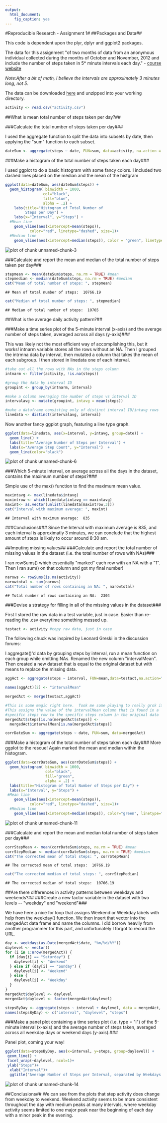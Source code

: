 ```yaml
---
output: 
  html_document: 
    fig_caption: yes
---
```

#Reproducible Research - Assignment 1#
##Packages and Data##

This code is dependent upon the plyr, dplyr and ggplot2
packages.

The data for this assignment "of two months of data from an anonymous individual collected during the months of October and November, 2012 and include the number of steps taken in 5* minute intervals each day." - [course website](https://class.coursera.org/repdata-033/human_grading/view/courses/975146/assessments/3/submissions)

*Note:After a bit of math, I believe the intervals are approximately 3 minutes long, not 5.*

The data can be downloaded [here](https://d396qusza40orc.cloudfront.net/repdata%2Fdata%2Factivity.zip) and unzipped into your working directory.


```r
activity <- read.csv("activity.csv")
```

##What is mean total number of steps taken per day?##

###Calculate the total number of steps taken per day###

I used the aggregate function to split the data into subsets by date, then applying the "sum" function to each subset.

```r
dateSum <- aggregate(steps ~ date, FUN=sum, data=activity, na.action = "na.omit")
```

###Make a histogram of the total number of steps taken each day###

I used ggplot to do a basic histogram with some fancy colors. I included two dashed lines placed on the median and the mean of the histgram

```r
ggplot(data=dateSum, aes(dateSum$steps)) + 
  geom_histogram( binwidth = 1000,
                 col="black", 
                 fill="blue", 
                 alpha = .2) + 
    labs(title="Histogram of Total Number of 
         Steps per Day") +
    labs(x="Interval", y="Steps") +
  #Mean line
    geom_vline(aes(xintercept=mean(steps)),   
           color="red", linetype="dashed", size=1)+
  #Median line
    geom_vline(aes(xintercept=median(steps)), color = "green", linetype="dashed", size = .5)
```

![plot of chunk unnamed-chunk-3](figure/unnamed-chunk-3-1.png) 

###Calculate and report the mean and median of the total number of steps taken per day###


```r
stepmean <- mean(dateSum$steps, na.rm = TRUE) #mean 
stepmedian <- median(dateSum$steps, na.rm = TRUE) #median
cat("Mean of total number of steps: ", stepmean)
```

```
## Mean of total number of steps:  10766.19
```

```r
cat("Median of total number of steps: ", stepmedian)
```

```
## Median of total number of steps:  10765
```

##What is the average daily activity pattern?##

###Make a time series plot of the 5-minute interval (x-axis) and the average number of steps taken, averaged across all days (y-axis)###

This was likely not the most efficient way of accomplishing this, but it works! intnarm variable stores all the rows without an NA. Then I grouped the intrmna data by interval, then mutated a column that takes the mean of each subgroup.  I then stored in linedata one of each interval.


```r
#take out all the rows with NAs in the steps column
intnarm <- filter(activity, !is.na(steps))

#group the data by interval ID
groupint <- group_by(intnarm, interval)

#make a column averaging the number of steps vs interval ID
intervalavg <- mutate(groupint, intavg = mean(steps))

#make a dataframe consisting only of distinct interval ID/intavg rows
linedata <- distinct(intervalavg, interval)
```

Now another fancy ggplot graph, featuring a line type graph.

```r
ggplot(data=linedata, aes(x=interval, y=intavg, group=date)) +
  geom_line() +
  labs(title="Average Number of Steps per Interval") +
  labs(x="Average Step Count", y="Interval")  +
  geom_line(color="black") 
```

![plot of chunk unnamed-chunk-6](figure/unnamed-chunk-6-1.png) 
  
###Which 5-minute interval, on average across all the days in the dataset, contains the maximum number of steps?###

Simple use of the max() function to find the maximum mean value.


```r
maxintavg <- max(linedata$intavg)
maxintrow <- which(linedata$intavg == maxintavg)
maxint<- as.vector(unlist(linedata[maxintrow,3]))
cat("Interval with maximum average: ", maxint)
```

```
## Interval with maximum average:  835
```

###Conclusions###
Since the Interval with maximum average is 835, and each interval is approximatly 3 minutes, we can conclude that the highest amount of steps is likely to occur around 8:30 am.

##Imputing missing values##
###Calculate and report the total number of missing values in the dataset (i.e. the total number of rows with NAs)###

I ran rowSums() which essentially "marked" each row with an NA with a "1".  Then I ran sum() on that column and got my final number!


```r
narows <- rowSums(is.na(activity)) 
narowtotal <- sum(narows)
cat("Total number of rows containing an NA: ", narowtotal)
```

```
## Total number of rows containing an NA:  2304
```

###Devise a strategy for filling in all of the missing values in the dataset###

First I stored the raw data in a test variable, just in case.  Easier than re-reading the .csv everytime something messed up.

```r
testact <- activity #copy raw data, just in case
```
The following chuck was inspired by Leonard Greski in the discussion forums:

I aggregate()'d data by grouping steps by interval, run a mean function on each group while omitting NAs. Renamed the new column "intervalMean". Then created a new dataset that is equal to the original dataset but with means to replace the missing data.

```r
aggAct <- aggregate(steps ~ interval, FUN=mean,data=testact,na.action="na.omit")

names(aggAct)[2] <- "intervalMean"

mergedAct <- merge(testact,aggAct) 

#This is some magic right here.  Took me some playing to really grok it.
#This assigns the value of the intervalMean column that is found in a
#specific steps row to the specific steps column in the original data
mergedAct$steps[is.na(mergedAct$steps)] <-  
  mergedAct$intervalMean[is.na(mergedAct$steps)]

corrDateSum <- aggregate(steps ~ date, FUN=sum, data=mergedAct)
```
###Make a histogram of the total number of steps taken each day###
More ggplot to the rescue! Again marked the mean and median within the histogram.


```r
ggplot(data=corrDateSum, aes(corrDateSum$steps)) + 
  geom_histogram( binwidth = 1000,
                  col="black", 
                  fill="green", 
                  alpha = .2) + 
  labs(title="Histogram of Total Number of Steps per Day") +
  labs(x="Interval", y="Steps") +
 #Mean line
    geom_vline(aes(xintercept=mean(steps)),   
           color="red", linetype="dashed", size=1)+
  #Median line
    geom_vline(aes(xintercept=median(steps)), color="green", linetype="dashed", size = .5)
```

![plot of chunk unnamed-chunk-11](figure/unnamed-chunk-11-1.png) 

###Calculate and report the mean and median total number of steps taken per day###

```r
corrStepMean <- mean(corrDateSum$steps, na.rm = TRUE) #mean 
corrStepMedian <- median(corrDateSum$steps, na.rm = TRUE) #median
cat("The corrected mean of total steps: ", corrStepMean)
```

```
## The corrected mean of total steps:  10766.19
```

```r
cat("The corrected median of total steps: ", corrStepMedian)
```

```
## The corrected median of total steps:  10766.19
```
##Are there differences in activity patterns between weekdays and weekends?##
###Create a new factor variable in the dataset with two levels -- "weekday" and "weekend"###

We have here a nice for loop that assigns Weekend or Weekday labels with help from the weekday() function.
We then insert that vector into the mergedAct data frame and name the columns.  I did borrow heavily from another programmer for this part, and unfortunately I forgot to record the URL. 

```r
day <- weekdays(as.Date(mergedAct$date, "%m/%d/%Y"))
daylevel <- vector()
for (i in 1:nrow(mergedAct)) {
  if (day[i] == "Saturday") {
    daylevel[i] <- "Weekend"
  } else if (day[i] == "Sunday") {
    daylevel[i] <- "Weekend"
  } else {
    daylevel[i] <- "Weekday"
  }
}
mergedAct$daylevel <- daylevel
mergedAct$daylevel <- factor(mergedAct$daylevel)

stepsByDay <- aggregate(steps ~ interval + daylevel, data = mergedAct, mean)
names(stepsByDay) <- c("interval", "daylevel", "steps")
```
###Make a panel plot containing a time series plot (i.e. type = "l") of the 5-minute interval (x-axis) and the average number of steps taken, averaged across all weekday days or weekend days (y-axis).###

Panel plot, coming your way!

```r
ggplot(data=stepsByDay, aes(x=interval, y=steps, group=daylevel)) +
 geom_line() +
 facet_wrap(~daylevel, ncol=1)+
 ylab("Steps")+
  xlab("Interval")+
  ggtitle("Average Number of Steps per Interval, separated by Weekdays or Weekends")
```

![plot of chunk unnamed-chunk-14](figure/unnamed-chunk-14-1.png) 

##Conclusions##
We can see from the plots that step activity does change from weekday to weekend.  Weekend activity seems to be more consistent throughout the day with medium peaks at many intervals, where weekday activity seems limited to one major peak near the beginning of each day with a minor peak in the evening.


